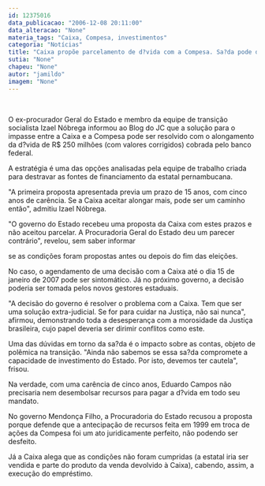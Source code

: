 ```yaml
---
id: 12375016
data_publicacao: "2006-12-08 20:11:00"
data_alteracao: "None"
materia_tags: "Caixa, Compesa, investimentos"
categoria: "Notícias"
title: "Caixa propõe parcelamento de d?vida com a Compesa. Sa?da pode destravar novos investimentos"
sutia: "None"
chapeu: "None"
autor: "jamildo"
imagem: "None"
---
```

<p>&nbsp;</p>
<p>O ex-procurador Geral do Estado e membro da equipe de transi&ccedil;&atilde;o socialista Izael N&oacute;brega informou ao Blog do JC que a solu&ccedil;&atilde;o para o impasse entre a Caixa e a Compesa pode ser resolvido com o alongamento da d?vida de R$ 250 milh&otilde;es (com valores corrigidos) cobrada pelo banco federal.</p>
<p>A estrat&eacute;gia &eacute; uma das op&ccedil;&otilde;es analisadas pela equipe de trabalho criada para destravar as fontes de financiamento da estatal pernambucana.</p>
<p>"A primeira proposta apresentada previa um prazo de 15 anos, com cinco anos de car&ecirc;ncia. Se a Caixa aceitar alongar mais, pode ser um caminho ent&atilde;o", admitiu Izael N&oacute;brega.</p>
<p>"O governo do Estado recebeu uma proposta da Caixa com estes prazos e n&atilde;o aceitou parcelar. A Procuradoria Geral do Estado deu um parecer contr&aacute;rio", revelou, sem saber informar</p>
<p>se as condi&ccedil;&otilde;es foram propostas antes ou depois do fim das elei&ccedil;&otilde;es.</p>
<p>No caso, o agendamento de uma decis&atilde;o com a Caixa at&eacute; o dia 15 de janeiro de 2007 pode ser sintom&aacute;tico. J&aacute; no pr&oacute;ximo governo, a decis&atilde;o poderia ser tomada pelos novos gestores estaduais.</p>
<p>"A decis&atilde;o do governo &eacute; resolver o problema com a Caixa. Tem que ser uma solu&ccedil;&atilde;o extra-judicial. Se for para cuidar na Justi&ccedil;a, n&atilde;o sai nunca", afirmou, demonstrando toda a desesperan&ccedil;a com a morosidade da Justi&ccedil;a brasileira, cujo papel deveria ser dirimir conflitos como este.</p>
<p>Uma das d&uacute;vidas em torno da sa?da &eacute; o impacto sobre as contas, objeto de pol&ecirc;mica na transi&ccedil;&atilde;o. "Ainda n&atilde;o sabemos se essa sa?da compromete a capacidade de investimento do Estado. Por isto, devemos ter cautela", frisou.</p>
<p>Na verdade, com uma car&ecirc;ncia de cinco anos, Eduardo Campos n&atilde;o precisaria nem desembolsar recursos para pagar a d?vida em todo seu mandato.</p>
<p>No governo Mendon&ccedil;a Filho, a Procuradoria do Estado recusou a proposta porque defende que a antecipa&ccedil;&atilde;o de recursos feita em 1999 em troca de a&ccedil;&otilde;es da Compesa foi um ato juridicamente perfeito, n&atilde;o podendo ser desfeito.</p>
<p>J&aacute; a Caixa alega que as condi&ccedil;&otilde;es n&atilde;o foram cumpridas (a estatal iria ser vendida e parte do produto da venda devolvido &agrave; Caixa), cabendo, assim, a execu&ccedil;&atilde;o do empr&eacute;stimo.</p>
